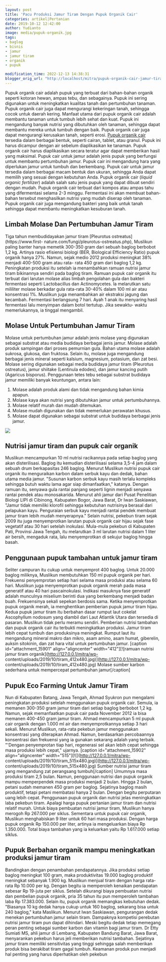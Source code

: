 ```yaml
---
layout: post
title: 'Pacu Produksi Jamur Tiram Dengan Pupuk Organik Cair'
categories: artikel|Pertanian
date: 2019-10-12 12:42:00
author: Yudianto
image: media/pupuk-organik.jpg
tags:
- baglog
- bisnis
- jamur
- jamur tiram
- organik
- pupuk

modification_time: 2022-12-13 14:38:31
blogger_orig_url: "http://localhost/mitra/pupuk-organik-cair-jamur-tiram.html"
---
```


Pupuk organik cair adalah pupuk yang terbuat dari bahan-bahan organik seperti
kotoran hewan, ampas tebu, dan sebagainya. Pupuk ini sering digunakan untuk
meningkatkan kualitas tanah dan pertumbuhan tanaman. Pupuk organik cair juga
dapat mengurangi kekeringan tanah, sehingga cocok untuk daerah kering. Manfaat
utama dari pupuk organik cair adalah membantu tanaman untuk tumbuh lebih sehat
dan kuat. Pupuk ini mengandung banyak nutrisi yang dibutuhkan oleh tanaman,
sehingga dapat membantu mereka untuk tumbuh dengan baik. Pupuk organik cair
juga dapat mengurangi kerusakan tanah, seperti erosi. [Pupuk organik
cair](http://127.0.0.1/mitra/pupuk-organik-cair.html) tersedia dalam berbagai
bentuk, seperti cairan, tablet, atau granul. Pupuk ini harus dicampur dengan
air sebelum diaplikasikan ke tanaman. Pupuk organik cair harus diaplikasikan
secara teratur agar dapat memberikan hasil yang maksimal. Pupuk cair untuk
jamur adalah jenis pupuk yang berfungsi untuk membantu pertumbuhan jamur.
Pupuk cair ini mengandung hara yang diperlukan jamur untuk tumbuh dan
berkembang. Pupuk cair untuk jamur tersedia dalam berbagai macam bentuk dan
ukuran, sehingga Anda dapat memilih yang sesuai dengan kebutuhan Anda. Pupuk
organik cair (_liquid organic fertilizer_) adalah salah satu jenis pupuk yang
dapat dibuat sendiri dengan mudah. Pupuk organik cair terbuat dari kompos atau
ampas tahu yang difermentasi selama 2-3 minggu. Fermentasi ini akan membuat
bahan-bahan tersebut menghasilkan nutrisi yang mudah diserap oleh tanaman.
Pupuk organik cair juga mengandung bakteri yang baik untuk tanah sehingga
dapat membantu meningkatkan kesuburan tanah.

## Limbah Molase Dan Pertumbuhan Jamur Tiram

Tiga tahun membudidayakan jamur tiram [Pleurotus ostreatus](https://www.first-
nature.com/fungi/pleurotus-ostreatus.php), Muslikun paling banter hanya
memetik 300-350 gram dari sebuah baglog berbobot 1,2 kg. Artinya rasio
efisiensi biologi (BER, Biological Efficiency Ratio) pupuk organik hanya 27%.
Namun, sejak medio 2012 produksi meningkat 38% menjadi 400-500 gram atau rata-
rata 450 gram dari baglog 1,2 kg. Peningkatan produksi itu setelah ia
menambahkan ramuan nutrisi jamur tiram bikinannya sendiri pada baglog tiram.
Ramuan pupuk cair organik itu terbuat dari larutan molase alias limbah
pengolahan gula dan bakteri fermentasi seperti Lactobacillus dan
Actinomycetes. la melarutkan satu mililiter molase berkadar gula rata-rata
30-40% dalam 100 ml air atau konsentrasi 1%. Muslikun juga menambahkan air
ekstraksi jagung dan kecambah. Fermentasi berlangsung 7 hari. Ayah 1 anak itu
menyaring hasil fermentasi lalu menyimpan dalam botol tertutup. Jika sewaktu-
waktu memerlukannya, ia tinggal mengambil.

## Molase Untuk Pertumbuhan Jamur Tiram

Molase untuk pertumbuhan jamur adalah jenis molase yang digunakan sebagai
substrat atau media budidaya berbagai jenis jamur. Molase adalah produk
sampingan dari proses pemurnian gula. Bahan utama molase adalah sukrosa,
glukosa, dan fruktosa. Selain itu, molase juga mengandung berbagai jenis
mineral seperti kalsium, magnesium, potasium, dan zat besi. Molase sering
digunakan sebagai media budidaya jamur tiram (Pleurotus ostreatus), jamur
shiitake (Lentinula edodes), dan jamur kancing putih (Agaricus bisporus).
Penggunaan tetes tebu sebagai substrat budidaya jamur memiliki banyak
keuntungan, antara lain:

  1. Molase adalah produk alami dan tidak mengandung bahan kimia apapun.
  2. Molase kaya akan nutrisi yang dibutuhkan jamur untuk pertumbuhannya.
  3. Molase relatif murah dan mudah ditemukan.
  4. Molase mudah digunakan dan tidak memerlukan perawatan khusus.
  5. Molase dapat digunakan sebagai substrat untuk budidaya berbagai jenis jamur.

![](http://127.0.0.1/mitra/wp-content/uploads/2019/10/tiram_526x480.jpg)

## Nutrisi jamur tiram dan pupuk cair organik

Muslikun mencampurkan 10 ml nutrisi racikannya pada setiap baglog yang akan
disterilisasi. Baglog itu kemudian disterilisasi selama 3,5-4 jam dalam sebuah
drum berkapasitas 246 baglog. Menurut Muslikun nutrisi pupuk cair organik itu
menguraikan karbon dalam serbuk kayu dan dedak, bahan utama media jamur.
"Susunan karbon serbuk kayu masih terlalu kompleks sehingga butuh waktu lama
agar siap dimanfaatkan," katanya. Dengan ramuan itu, senyawa gula rantai
panjang seperti lignin menjadi senyawa rantai pendek atau monosakarida.
Menurut ahli jamur dari Pusat Penelitian Biologi LIPI di Cibinong, Kabupaten
Bogor, Jawa Barat, Dr Iwan Saskiawan, "Jamur tidak memiliki klorofil sehingga
kebutuhan nutrisinya berasal dari pelapukan kayu. Penguraian serbuk kayu
menjadi rantai pendek membuat jamur tiram lebih mudah menyerapnya." Selain
nutrisi, pekebun tiram sejak 2009 itu juga menyemprotkan larutan pupuk organik
cair hijau sejak fase vegetatif atau 30 hari setelah inokulasi. Mula-mula
pekebun di Kabupaten Pati, Provinsi Jawa Tengah, itu melarutkan 3 ml larutan
nutrisi dalam 1 liter air bersih, mengaduk rata, lalu menyemprotkan di sekujur
baglog hingga basah.

## Penggunaan pupuk tambahan untuk jamur tiram

Seliter campuran itu cukup untuk menyemprot 400 baglog. Untuk 20.000 baglog
miliknya, Muslikun membutuhkan 150 ml pupuk organik per hari. Frekuensi
penyemprotan setiap hari selama masa produksi atau selama 60 hari. Muslikun
juga menyemprotkan pupuk organik merah pada masa generatif atau 40 hari
pascainokulasi. Indikasi masuknya fase generatif adalah munculnya miselium
berinti dua yang berkembang menjadi badan buah. Frekuensinya sekali sepekan
berdosis sama. Ketika menyemprotkan pupuk organik merah, ia menghentikan
pemberian pupuk jamur tiram hijau. Kedua pupuk jamur tiram itu berbahan dasar
rumput laut cokelat Ascophyllum nodosum yang diambil dari Laut Atlantik Utara
dan tersedia di pasaran. Muslikun tidak perlu meramu sendiri. Pemberian
nutrisi tambahan dan pupuk organik cair itu terbukti meningkatkan produksi.
Jamur tiram lebih cepat tumbuh dan produksinya meningkat. Rumput laut itu
mengandung mineral makro dan mikro, asam amino, asam humat, giberelin, auksin
sitokinin, dan zat hara vital untuk pertumbuhan jamur. [caption
id="attachment_15901" align="aligncenter" width="412"][![ramuan nutrisi jamur
tiram organik](http://127.0.0.1/mitra/wp-
content/uploads/2019/10/tiram_412x480.jpg)](http://127.0.0.1/mitra/wp-
content/uploads/2019/10/tiram_412x480.jpg) Molase sumber karbon sederhana
untuk mempercepat pertumbuhan jamur[/caption]

## Pupuk Eco Farming Untuk Jamur Tiram

Nun di Kabupaten Batang, Jawa Tengah, Ahmad Syukron pun mengalami peningkatan
produksi setelah menggunakan pupuk organik cair. Semula, ia memanen 300-350
gram jamur tiram dari setiap baglog berbobot 1,2 kg. Namun, sejak memanfaatkan
pupuk cair pada November 2012 ia bisa memanen 400-450 gram jamur tiram. Ahmad
mencampurkan 5 ml pupuk cair organik dengan 1.000 ml air dan menyemprotkannya
setiap 3 hari sekali. Menurut Muslikun, rata-rata pekebun jamur menggunakan
konsentrasi yang diterapkan Ahmad. Namun, berdasarkan percobaannya konsentrasi
dan frekuensi yang ia gunakan sekarang adalah yang terbaik. "'Dengan
penyemprotan tiap hari, regenerasi sel akan lebih cepat sehingga masa produksi
lebih cepat," ujarnya. [caption id="attachment_15902" align="aligncenter"
width="515"][![](http://127.0.0.1/mitra/wp-
content/uploads/2019/10/tiram_515x480.jpg)](http://127.0.0.1/mitra/wp-
content/uploads/2019/10/tiram_515x480.jpg) Sumber nutrisi jamur tiram yang
mengandung zat perangsang tumbuh[/caption] Umumnya masa produksi tiram 2,5
bulan. Namun, penggunaan nutrisi dan pupuk organik mampu memperpendek masa
produksi menjadi 2 bulan. Hingga 2 bulan, petani sudah memanen 450 gram per
baglog. Sejatinya baglog masih produktif, tetapi petani membatasi hanya 2
bulan. Dengan begitu perputaran uang lebih cepat. Penggunaan pupuk organik dan
nutrisi jelas meningkatkan laba pekebun tiram. Apalagi harga pupuk pertanian
jamur tiram dan nutrisi relatif murah. Untuk biaya pembuatan nutrisi jamur
tiram, Muslikun hanya merogoh Rp 267.000 per siklus. Sementara untuk pupuk
cair organik, Muslikun menghabiskan 9 liter untuk 60 hari masa produksi.
Dengan harga pupuk organik Rp 150.000 per liter, artinya ia mengeluarkan biaya
Rp 1.350.000. Total biaya tambahan yang ia keluarkan yaitu Rp 1.617.000 setiap
siklus.

## Pupuk Berbahan organik mampu meningkatkan produksi jamur tiram

Bandingkan dengan penambahan pendapatannya. Jika produksi setiap baglog
meningkat 100 gram, maka produktivitas 19.000 baglog produktif meningkat
sebanyak 1.900 kg. Muslikun menjual tiram dengan harga rata-rata Rp 10.000 per
kg. Dengan begitu ia memperoleh kenaikan pendapatan sebesar Rp 19-juta per
siklus. Setelah dikurangi biaya pembuatan nutrisi dan pembelian pupuk organik,
pria 35 tahun itu pun memperoleh tambahan laba Rp 17.383.000. Selain itu,
pupuk organik memangkas kebutuhan dedak. "Biasanya 10 kg dedak hanya cukup
untuk 160 baglog, sekarang bisa untuk 240 baglog," kata Maslikun. Menurut Iwan
Saskiawan, pengurangan dedak menekan pertumbuhan jamur selain tiram. Dampaknya
kompetisi perebutan nutrisi jamur tiram pun dapat dihindari. Meski begitu
dedak tetap memegang peran penting sebagai sumber karbon dan vitamin bagi
jamur tiram. Dr Etty Sumiati MS, ahli jamur di Lembang, Kabupaten Bandung
Barat, Jawa Barat, menyarankan pekebun harus jeli memberikan nutrisi tambahan.
Sejatinya jamur tiram memiliki sensitivitas yang tinggi sehingga salah
memberikan produk bisa berakibat tiram gagal tumbuh. Keamanan produk pun
menjadi hal penting yang harus diperhatikan oleh pekebun


